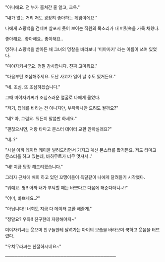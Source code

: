 "아니에요. 전 누가 훔쳐간 줄 알고, 크윽."

"내가 없는 거리 저도 굉장히 좋아하는 게임이에요."

나에게 쇼핑백을 건네며 살포시 웃어 보이는 직원의 목소리가 내 머릿속을 가득 채웠다.

좋아해요.. 좋아해요.. 좋아해요..

멍하니 쇼핑백을 받아든 채 그녀의 명찰을 바라보니 '미야자키' 라는 이름이 쓰여 있었다.

"미야자키씨군요. 정말 감사합니다. 진짜 고마워요."

"다음부턴 조심해주세요. 도난 사고가 일어 날 수도 있거든요."

"네. 조심. 또 조심하겠습니다."

그때 미야자키씨가 조심스러운 얼굴로 나에게 물었다.

"저기, 답례를 바라는 건 아니지만, 부탁하나만 드려도 될까요?"

"네? 아, 그럼요. 뭐든지 말씀만 하세요."

"괜찮으시면, 저랑 타마고 몬스터 데이터 교환 안하실래요?"

"네..?"

"사실 아까 데이터 케이블 빌려드리면서 가지고 계신 몬스터를 봤거든요. 저도 타마고 몬스터를 하고 있는데, 바하무트가 너무 멋져서.."

"네! 지금 당장 해드리겠습니다."

그러자 근처에 배회 하고 있던 꼬맹이들이 득달같이 나에게 달려들기 시작했다.

"뭐예요. 형!! 아까 내가 부탁할 때는 바쁘다고 다음에 해준다더니~!!"

"어머, 바쁘세요..?"

"아닙니다!! 너희도 지금 다 데이터 교환 해줄게."

"정말요? 우와!! 친구한테 자랑해야지~"

미야자키씨는 웃으며 친구들한테 달려가는 아이의 모습을 바라보며 쿡하고 웃음을 터뜨렸다.

"우치무라씨는 친절하시네요~"

────────────────────────────────────